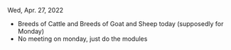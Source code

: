 Wed, Apr. 27, 2022
- Breeds of Cattle and Breeds of Goat and Sheep today (supposedly for Monday)
- No meeting on monday, just do the modules